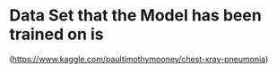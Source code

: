 # Data Set that the Model has been trained on is

(https://www.kaggle.com/paultimothymooney/chest-xray-pneumonia)

